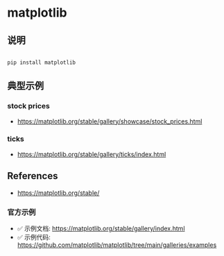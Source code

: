 # matplotlib

## 说明

```ruby

pip install matplotlib


```

## 典型示例

### stock prices

- <https://matplotlib.org/stable/gallery/showcase/stock_prices.html>

### ticks

- <https://matplotlib.org/stable/gallery/ticks/index.html>

## References

- <https://matplotlib.org/stable/>

### 官方示例

- ✅ 示例文档: <https://matplotlib.org/stable/gallery/index.html>
- ✅ 示例代码: <https://github.com/matplotlib/matplotlib/tree/main/galleries/examples>
